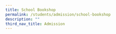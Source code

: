 ```yaml
---
title: School Bookshop
permalink: /students/admission/school-bookshop
description: ""
third_nav_title: Admission
---
```

